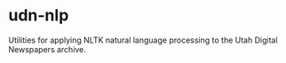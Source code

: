 # udn-nlp
  Utilities for applying NLTK natural language processing to the Utah Digital Newspapers archive.
